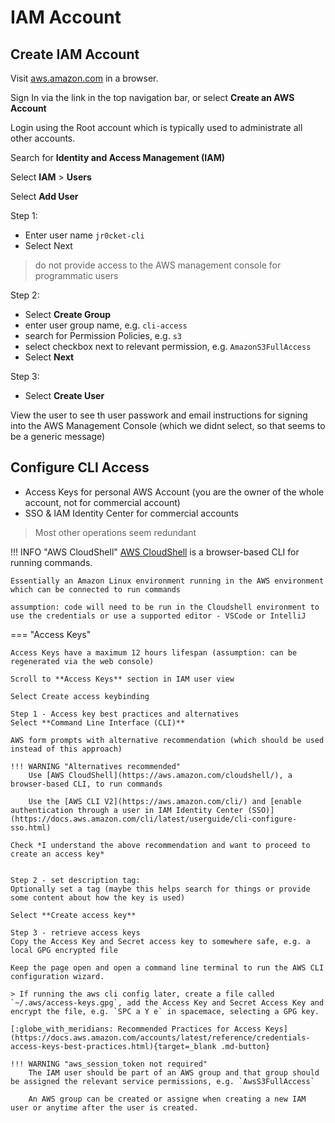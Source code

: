 # IAM Account



## Create IAM Account

Visit [aws.amazon.com](https://aws.amazon.com/) in a browser.

Sign In via the link in the top navigation bar, or select **Create an AWS Account**

Login using the Root account which is typically used to administrate all other accounts.

Search for  **Identity and Access Management (IAM)**

Select **IAM** > **Users**

Select **Add User**

Step 1:
- Enter user name `jr0cket-cli`
- Select Next

> do not provide access to the AWS management console for programmatic users

Step 2:

- Select **Create Group**
- enter user group name, e.g. `cli-access`
- search for Permission Policies, e.g. `s3`
- select checkbox next to relevant permission, e.g. `AmazonS3FullAccess`
- Select **Next**


Step 3:
- Select **Create User**

View the user to see th user passwork and email instructions for signing into the AWS Management Console (which we didnt select, so that seems to be a generic message)


## Configure CLI Access

- Access Keys for personal AWS Account (you are the owner of the whole account, not for commercial account)
- SSO & IAM Identity Center for commercial accounts

> Most other operations seem redundant


!!! INFO "AWS CloudShell"
    [AWS CloudShell](https://aws.amazon.com/cloudshell/) is a browser-based CLI for running commands.

    Essentially an Amazon Linux environment running in the AWS environment which can be connected to run commands

    assumption: code will need to be run in the Cloudshell environment to use the credentials or use a supported editor - VSCode or IntelliJ


=== "Access Keys"

    Access Keys have a maximum 12 hours lifespan (assumption: can be regenerated via the web console)

    Scroll to **Access Keys** section in IAM user view

    Select Create access keybinding

    Step 1 - Access key best practices and alternatives
    Select **Command Line Interface (CLI)**

    AWS form prompts with alternative recommendation (which should be used instead of this approach)

    !!! WARNING "Alternatives recommended"
        Use [AWS CloudShell](https://aws.amazon.com/cloudshell/), a browser-based CLI, to run commands

        Use the [AWS CLI V2](https://aws.amazon.com/cli/) and [enable authentication through a user in IAM Identity Center (SSO)](https://docs.aws.amazon.com/cli/latest/userguide/cli-configure-sso.html)

    Check *I understand the above recommendation and want to proceed to create an access key*


    Step 2 - set description tag:
    Optionally set a tag (maybe this helps search for things or provide some content about how the key is used)

    Select **Create access key**

    Step 3 - retrieve access keys
    Copy the Access Key and Secret access key to somewhere safe, e.g. a local GPG encrypted file

    Keep the page open and open a command line terminal to run the AWS CLI configuration wizard.

    > If running the aws cli config later, create a file called `~/.aws/access-keys.gpg`, add the Access Key and Secret Access Key and encrypt the file, e.g. `SPC a Y e` in spacemace, selecting a GPG key.

    [:globe_with_meridians: Recommended Practices for Access Keys](https://docs.aws.amazon.com/accounts/latest/reference/credentials-access-keys-best-practices.html){target=_blank .md-button}

    !!! WARNING "aws_session_token not required"
        The IAM user should be part of an AWS group and that group should be assigned the relevant service permissions, e.g. `AwsS3FullAccess`

        An AWS group can be created or assigne when creating a new IAM user or anytime after the user is created.
